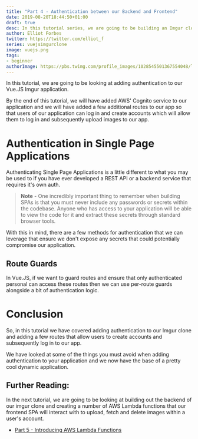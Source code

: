 ```yaml
---
title: "Part 4 - Authentication between our Backend and Frontend"
date: 2019-08-20T18:44:50+01:00
draft: true
desc: In this tutorial series, we are going to be building an Imgur clone using Lambda functions written using Node.JS and a frontend built using Vue.JS
author: Elliot Forbes
twitter: https://twitter.com/elliot_f
series: vuejsimgurclone
image: vuejs.png
tags:
- beginner
authorImage: https://pbs.twimg.com/profile_images/1028545501367554048/lzr43cQv_400x400.jpg
---
```


In this tutorial, we are going to be looking at adding authentication to our Vue.JS Imgur application. 

By the end of this tutorial, we will have added AWS' Cognito service to our application and we will have added a few additional routes to our app so that users of our application can log in and create accounts which will allow them to log in and subsequently upload images to our app.

# Authentication in Single Page Applications

Authenticating Single Page Applications is a little different to what you may be used to if you have ever developed a REST API or a backend service that requires it's own auth. 

> **Note** - One incredibly important thing to remember when building SPAs is that you must never include any passwords or secrets within the codebase. Anyone who has access to your application will be able to view the code for it and extract these secrets through standard browser tools.

With this in mind, there are a few methods for authentication that we can leverage that ensure we don't expose any secrets that could potentially compromise our application.


## Route Guards

In Vue.JS, if we want to guard routes and ensure that only authenticated personal can access these routes then we can use per-route guards alongside a bit of authentication logic.

 

# Conclusion

So, in this tutorial we have covered adding authentication to our Imgur clone and adding a few routes that allow users to create accounts and subsequently log in to our app.

We have looked at some of the things you must avoid when adding authentication to your application and we now have the base of a pretty cool dynamic application.

## Further Reading:

In the next tutorial, we are going to be looking at building out the backend of our imgur clone and creating a number of AWS Lambda functions that our frontend SPA will interact with to upload, fetch and delete images within a user's account.

* [Part 5 - Introducing AWS Lambda Functions](/)